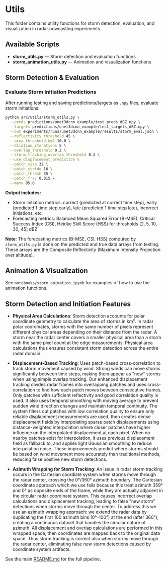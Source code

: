 # Utils

This folder contains utility functions for storm detection, evaluation, and visualization in radar nowcasting experiments.

## Available Scripts

- **storm_utils.py** — Storm detection and evaluation functions
- **storm_animation_utils.py** — Animation and visualization functions

## Storm Detection & Evaluation

### Evaluate Storm Initiation Predictions

After running testing and saving predictions/targets as `.npy` files, evaluate storm initiations:

```bash
python src/utils/storm_utils.py \
  --preds predictions/unet3dcnn_example/test_preds_dBZ.npy \
  --targets predictions/unet3dcnn_example/test_targets_dBZ.npy \
  --out experiments/runs/unet3dcnn_example/results/storm_eval.json \
  --reflectivity_threshold 45 \
  --area_threshold_km2 10.0 \
  --dilation_iterations 5 \
  --overlap_threshold 0.2 \
  --storm_tracking_overlap_threshold 0.2 \
  --use_displacement_prediction \
  --patch_size 32 \
  --patch_stride 16 \
  --patch_thresh 35 \
  --patch_frac 0.015 \
  --maxv 85.0
```

**Output includes:**
- Storm initiation metrics: correct (predicted at correct time step), early (predicted 1 time step early), late (predicted 1 time step late), incorrect initiations, etc.
- Forecasting metrics: Balanced Mean Squared Error (B-MSE), Critical Success Index (CSI), Heidke Skill Score (HSS) for thresholds [2, 5, 10, 30, 45] dBZ

**Note**: The forecasting metrics (B-MSE, CSI, HSS) computed by `storm_utils.py` is done on the predicted and true data arrays from testing. These arrays are the Composite Reflectivity (Maximum Intensity Projection over altitude).

## Animation & Visualization

See `notebooks/storm_animation.ipynb` for examples of how to use the animation functions.

## Storm Detection and Initiation Features

- **Physical Area Calculations**: Storm detection accounts for polar coordinate geometry to calculate the area of storms in km². In radar polar coordinates, storms with the same number of pixels represent different physical areas depending on their distance from the radar. A storm near the radar center covers a smaller physical area than a storm with the same pixel count at the edge measurements. Physical area calculations thus ensures consistent storm detection across the entire radar domain.

- **Displacement-Based Tracking**: Uses patch-based cross-correlation to track storm movement caused by wind. Strong winds can move storms significantly between time steps, making them appear as "new" storms when using simple overlap tracking. Our enhanced displacement tracking divides radar frames into overlapping patches and uses cross-correlation to find how each patch moves between consecutive frames. Only patches with sufficient reflectivity and good correlation quality is used. It also uses temporal smoothing with moving average to prevent sudden wind direction changes and maintain temporal continuity. The system filters out patches with low correlation quality to ensure only reliable displacement measurements are used, then creates dense displacement fields by interpolating sparse patch displacements using distance-weighted interpolation where closer patches have higher influence on the interpolated displacement at each pixel. When no nearby patches exist for interpolation, it uses previous displacement field as fallback to, and applies light Gaussian smoothing to reduce interpolation noise. These improvements predict where storms should be based on wind movement more accurately than traditional methods, reducing false positive new storm detections.

- **Azimuth Wrapping for Storm Tracking**: An issue in radar storm tracking occurs in the Cartesian coordiate system when storms move through the radar center, crossing the 0°/360° azimuth boundary. The Cartesian coordinate approach which we use fails because this treat azimuth 359° and 0° as opposite ends of the frame, while they are actually adjacent in the circular radar coordinate system. This causes incorrect overlap calculations and displacement tracking, leading to false "new storm" detections when storms move through the center. To address this we use an azimuth wrapping approach: we extend the radar data by duplicating the first 100 azimuth bins (0°-100°) at the end (after 360°), creating a continuous dataset that handles the circular nature of azimuth. All displacement and overlap calculations are performed in this wrapped space, then coordinates are mapped back to the original data space. Thus storm tracking is correct also when storms move through the radar center, eliminating false new storm detections caused by coordinate system artifacts.

See the main [README.md](../../README.md) for the full pipeline.
